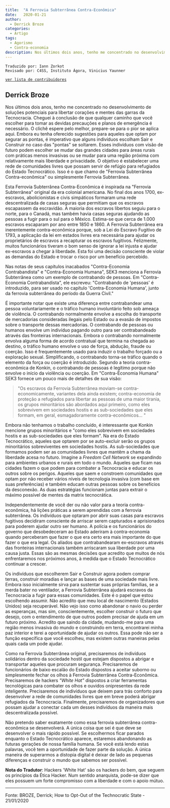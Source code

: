 ```yaml
---
title:  "A Ferrovia Subterrânea Contra-Econômica"
date:   2020-01-21
author:
  - Derrick Broze
categories:
  - Artigo
tags:
  - Agorismo
  - Contra-economia
description: Nos últimos dois anos, tenho me concentrado no desenvolvimento de soluções potenciais para libertar corações e mentes das garras da Tecnocracia. Cheguei à conclusão de que qualquer caminho que você escolher para tomar as devidas precauções e planos de emergência é necessário. O clichê espere pelo melhor, prepare-se para o pior se aplica aqui. Embora eu tenha oferecido sugestões para aqueles que optam por segurar as pontas, é imperativo que alguns indivíduos escolham Sair e Construir no caso das "pontas" se soltarem. Esses indivíduos com visão de futuro podem escolher se mudar das grandes cidades para áreas rurais com práticas menos invasivas ou se mudar para uma região próxima com relativamente mais liberdade e privacidade. O objetivo é estabelecer uma rede de comunidades livres que possam servir de refúgio para refugiados do Estado Tecnocrático. Isso é o que chamo de "Ferrovia Subterrânea Contra-econômica" ou simplesmente Ferrovia Subterrânea.
---
```

```
Traduzido por: Iann Zorkot
Revisado por: C4SS, Instituto Ágora, Vinicius Yaunner
```
[```ver lista de contribuidores```](/about/#contribuidores)

## Derrick Broze

Nos últimos dois anos, tenho me concentrado no desenvolvimento de soluções potenciais para libertar corações e mentes das garras da Tecnocracia. Cheguei à conclusão de que qualquer caminho que você escolher para tomar as devidas precauções e planos de emergência é necessário. O clichê espere pelo melhor, prepare-se para o pior se aplica aqui. Embora eu tenha oferecido sugestões para aqueles que optam por segurar as pontas, é imperativo que alguns indivíduos escolham Sair e Construir no caso das "pontas" se soltarem. Esses indivíduos com visão de futuro podem escolher se mudar das grandes cidades para áreas rurais com práticas menos invasivas ou se mudar para uma região próxima com relativamente mais liberdade e privacidade. O objetivo é estabelecer uma rede de comunidades livres que possam servir de refúgio para refugiados do Estado Tecnocrático. Isso é o que chamo de "Ferrovia Subterrânea Contra-econômica" ou simplesmente Ferrovia Subterrânea.

Esta Ferrovia Subterrânea Contra-Econômica é inspirada na "Ferrovia Subterrânea" original da era colonial americana. No final dos anos 1700, ex-escravos, abolicionistas e civis simpáticos formaram uma rede descentralizada de casas seguras que permitiam que os escravos escapassem da escravidão. A maioria dos escravos libertos seguiu para o norte, para o Canadá, mas também havia casas seguras ajudando as pessoas a fugir para o sul para o México. Estima-se que cerca de 1.000 escravos escaparam por ano entre 1850 e 1860. A Ferrovia Subterrânea era inerentemente contra-econômica porque, sob a Lei do Escravo Fugitivo de 1793, a aplicação da lei em estados livres era necessária para ajudar os proprietários de escravos a recapturar os escravos fugitivos. Felizmente, muitos funcionários tiveram o bom senso de ignorar a lei injusta e ajudar ex-escravos a chegar à liberdade. Esta foi uma decisão consciente de violar as demandas do Estado e trocar o risco por um benefício percebido.

Nas notas de seus capítulos inacabados "Contra-Economia Contrabandista" e "Contra-Economia Humana", SEK3 menciona a Ferrovia Subterrânea como um exemplo de contrabando de pessoas. Em "Contra-Economia Contrabandista", ele escreveu: "Contrabando de 'pessoas' é introduzido, para ser usado no capítulo 'Contra-Economia Humana', junto da ferrovia subterrânea do período da Guerra Civil."

É importante notar que existe uma diferença entre contrabandear uma pessoa voluntariamente e o tráfico humano involuntário feito sob ameaça de violência. O contrabando normalmente envolve a escolha do transporte de mercadorias consideradas ilegais pelo Estado ou a evasão de impostos sobre o transporte dessas mercadorias. O contrabando de pessoas ou humanos envolve um indivíduo pagando outro para ser contrabandeado através das fronteiras internacionais. Embora o contrabando normalmente envolva alguma forma de acordo contratual que termina na chegada ao destino, o tráfico humano envolve o uso de força, abdução, fraude ou coerção. Isso é frequentemente usado para induzir o trabalho forçado ou a exploração sexual. Simplificando, o contrabando torna-se tráfico quando o elemento da força ou coerção é introduzido. Segundo a teoria contra-econômica de Konkin, o contrabando de pessoas é legítimo porque não envolve o início da violência ou coerção. Em "Contra-Economia Humana" SEK3 fornece um pouco mais de detalhes de sua visão:

>"Os escravos da Ferrovia Subterrânea moviam-se contra-economicamente, variantes dela ainda existem; contra-economia de proteção a refugiados para libertar as pessoas de uma maior tirania, os grupos minoritários são abordados aqui primeiro, como eles sobrevivem em sociedades hostis e as sub-sociedades que eles formam, em geral, esmagadoramente contra-econômicos... "

Embora não tenhamos o trabalho concluído, é interessante que Konkin mencione grupos minoritários e "como eles sobrevivem em sociedades hostis e as sub-sociedades que eles formam". Na era do Estado Tecnocrático, aqueles que optarem por se auto-excluir serão os grupos minoritários sobreviventes em sociedades hostis. As sub-sociedades que formamos podem ser as comunidades livres que mantêm a chama da liberdade acesa no futuro. Imagine a *Freedom Cell Network* se expandindo para ambientes urbanos e rurais em todo o mundo. Aqueles que ficam nas cidades fazem o que podem para combater a Tecnocracia e educar os outros sobre os perigos. Aqueles que saem e constroem comunidades que optam por não receber vários níveis de tecnologia invasiva (com base em suas preferências) e também educam outras pessoas sobre os benefícios da desconexão. As duas estratégias funcionam juntas para extrair o máximo possível de mentes da matrix tecnocrática.

Independentemente de você der ou não valor para a teoria contra-econômica, há lições práticas a serem aprendidas com a ferrovia subterrânea. Os indivíduos que optaram por abrir suas casas para escravos fugitivos decidiram consciente de arriscar serem capturados e aprisionados para poderem ajudar outro ser humano. A polícia e os funcionários do governo que desobedeceram ao Estado aderiram à contra-economia quando perceberam que fazer o que era certo era mais importante do que fazer o que era legal. Os aliados que contrabandearam ex-escravos através das fronteiras internacionais também arriscaram sua liberdade por uma causa justa. Essas são as mesmas decisões que acredito que muitos de nós enfrentaremos nos próximos anos, à medida que o Estado Tecnocrático continuar a crescer.

Os indivíduos que escolherem Sair e Construir agora podem comprar terras, construir moradias e lançar as bases de uma sociedade mais livre. Embora isso inicialmente sirva para sustentar suas próprias famílias, se a merda bater no ventilador, a Ferrovia Subterrânea ajudará escravos da Tecnocracia a fugir para essas comunidades. Este é o papel que estou escolhendo assumir. Não acredito que meu local de nascimento (Estados Unidos) seja recuperável. Não vejo isso como abandonar o navio ou perder as esperanças, mas sim, conscientemente, escolher construir o futuro que desejo, com o entendimento de que outros podem precisar de ajuda em um futuro próximo. Acredito que saindo da cidade, mudando-me para uma região menos invasiva do mundo e construindo em terra, encontrarei minha paz interior e terei a oportunidade de ajudar os outros. Essa pode não ser a função específica que você escolheu, mas existem outras maneiras pelas quais cada um pode ajudar.

Como na Ferrovia Subterrânea original, precisaremos de indivíduos solidários dentro da sociedade hostil que estejam dispostos a abrigar e transportar aqueles que procuram segurança. Precisaremos de funcionários de baixo escalão do Estado dispostos a aceitar suborno ou simplesmente fechar os olhos à Ferrovia Subterrânea Contra-Econômica. Precisaremos de hackers *"White Hat"* dispostos a criar ferramentas tecnológicas para combater os olhos e ouvidos onipresentes da rede inteligente. Precisaremos de indivíduos que deixem para trás conforto para desenvolver a rede de comunidades livres que em breve poderá abrigar refugiados da Tecnocracia. Finalmente, precisaremos de organizadores que possam ajudar a conectar cada um desses indivíduos da maneira mais descentralizada possível.

Não pretendo saber exatamente como essa ferrovia subterrânea contra-econômica se desenvolverá. A única coisa que sei é que deve se desenvolver o mais rápido possível. Se escolhermos ficar parados enquanto o Estado Tecnocrático aparece, estaremos abandonando as futuras gerações de nossa família humana. Se você está lendo estas palavras, você tem a oportunidade de fazer parte da solução. A única maneira de superarmos a distopia digital é deixar de lado as pequenas diferenças e construir o mundo que sabemos ser possível.

**Nota do Tradutor**: Hackers 'White Hat' são os hackers do bem, que seguem os princípios da Ética Hacker. Num sentido anarquista, pode-se dizer que eles possuem um forte compromisso com a liberdade e com o apoio mútuo.

---
Fonte: BROZE, Derrick; How to Opt-Out of the Technocratic State - 21/01/2020